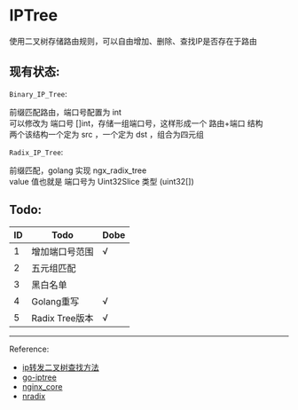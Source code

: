 # IPTree

使用二叉树存储路由规则，可以自由增加、删除、查找IP是否存在于路由


## 现有状态:

`Binary_IP_Tree`:  

前缀匹配路由，端口号配置为 int  
可以修改为 端口号 []int，存储一组端口号，这样形成一个 路由+端口 结构  
两个该结构一个定为 src ，一个定为 dst ，组合为四元组  

`Radix_IP_Tree`:  

前缀匹配，golang 实现 ngx_radix_tree  
value 值也就是 端口号为 Uint32Slice 类型 (uint32[])  


## Todo:

| ID  | Todo  | Dobe  |
|---|---|---|
| 1  | 增加端口号范围  | √  |
| 2  | 五元组匹配  |   |
| 3  | 黑白名单  |   |
| 4  | Golang重写  | √  |
| 5  | Radix Tree版本  | √  | 

___

Reference:
* [ip转发二叉树查找方法](http://www.cnblogs.com/letusrock/p/4321983.html)
* [go-iptree](https://github.com/zmap/go-iptree)
* [nginx_core](https://trac.nginx.org/nginx/browser/nginx/src/core/)
* [nradix](https://github.com/asergeyev/nradix)